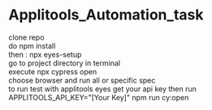 # Applitools_Automation_task
clone repo <br />
do npm install  <br />
then : npx eyes-setup <br />
go to project directory in terminal <br />
execute npx cypress open <br />
choose browser and run all or specific spec <br />
to run test with applitools eyes get your api key then run<br />
APPLITOOLS_API_KEY="[Your Key]" npm run cy:open <br />
